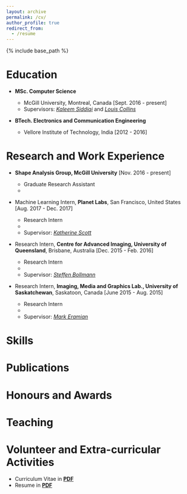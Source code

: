 ```yaml
---
layout: archive
permalink: /cv/
author_profile: true
redirect_from:
  - /resume
---
```


{% include base_path %}

Education
======
* **MSc. Computer Science**
  * McGill University, Montreal, Canada [Sept. 2016 - present]
  * Supervisors: [*Kaleem Siddiqi*](http://www.cim.mcgill.ca/~siddiqi/) and [*Louis Collins*](http://nist.mni.mcgill.ca/)
      
* **BTech. Electronics and Communication Engineering**
  * Vellore Institute of Technology, India [2012 - 2016]
      
Research and Work Experience
======
* **Shape Analysis Group, McGill University** [Nov. 2016 - present]
  * Graduate Research Assistant
  *

* Machine Learning Intern, **Planet Labs**, San Francisco, United States [Aug. 2017 - Dec. 2017]
  * Research Intern
  * 
  * Supervisor: [*Katherine Scott*](https://www.linkedin.com/in/katherineascott/)

* Research Intern, **Centre for Advanced Imaging, University of Queensland**, Brisbane, Australia [Dec. 2015 - Feb. 2016]
  * Research Intern
  * 
  * Supervisor: [*Steffen Bollmann*](https://cai.centre.uq.edu.au/profile/115/steffen-bollmann)
  
* Research Intern, **Imaging, Media and Graphics Lab., University of Saskatchewan**, Saskatoon, Canada [June 2015 - Aug. 2015]
  * Research Intern
  *
  * Supervisor: [*Mark Eramian*](https://www.cs.usask.ca/faculty/eramian/)
  
Skills
======

Publications
======

Honours and Awards
======
  
Teaching
======
  
Volunteer and Extra-curricular Activities
======


* Curriculum Vitae in [**PDF**](https://drive.google.com/file/d/0B1xr2l_vl4kKT29ndlBiSjM4bzQ/view?usp=sharing)
* Resume in [**PDF**](https://drive.google.com/file/d/0B1xr2l_vl4kKbHYzbVRyTEt6X2M/view?usp=sharing)
